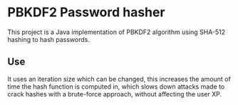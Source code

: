 # PBKDF2 Password hasher
This project is a Java implementation of PBKDF2 algorithm using SHA-512 hashing to hash passwords.
## Use
It uses an iteration size which can be changed, this increases the amount of time the hash function is computed in,
which slows down attacks made to crack hashes with a brute-force approach, without affecting the user XP.

 
